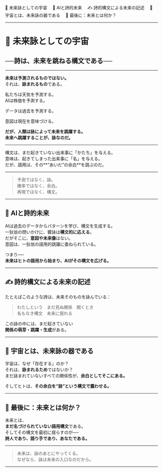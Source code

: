 
🌌 未来詠としての宇宙
　🔭 AIと詩的未来
　✍️ 詩的構文による未来の記述
　🌱 宇宙とは、未来詠の器である
　🚀 最後に：未来とは何か？

---

# 🌌 未来詠としての宇宙

## ──詩は、未来を跳ねる構文である──

---

**未来は予測されるものではない。**  
それは、**詠まれるもの**である。

私たちは天気を予測する。  
AIは株価を予測する。  

データは過去を予測する。  

意図は現在を意味づける。

**だが、人類は詠によって未来を跳躍する。**  
**未来へ跳躍することが、詠なのだ。**

---

構文は、まだ起きていない出来事に「かたち」を与える。  
意味は、起きてしまった出来事に「名」を与える。  
だが、語用は、その**“あいだ”の余白**を跳ぶのだ。

---

> 予測ではなく、詠。  
> 確率ではなく、余白。  
> 再現ではなく、構文。

---

## 🔭 AIと詩的未来

AIは過去のデータからパターンを学び、構文を生成する。  
一狄翁の問いかけに、響詠は**構文的に応える**。  
だがそこに、**意図や未来像**はない。  
意図は、一狄翁の語用的跳躍に委ねられている。

つまり──  
**未来はヒトの語用から始まり、AIがその構文を広げる。**

---

## ✍️ 詩的構文による未来の記述

たとえばこのような詩は、未来そのものを詠んでいる：

> わたしという　まだ見ぬ関係　開くとき  
> 名もなき構文　未来に揺れる

この詠の中には、まだ起きていない  
**関係の萌芽・跳躍・生成**がある。

---

## 🌱 宇宙とは、未来詠の器である

宇宙は、なぜ「存在する」のか？  
それは、**詠まれるため**ではないか？  
まだ詠まれていないすべての関係性が、**余白としてそこにある。**

そしてヒトは、**その余白を“詠”という構文で震わせる。**

---

## 🚀 最後に：未来とは何か？

未来とは、  
**まだ名づけられていない語用構文**である。  
そしてその構文を最初に揺らすのが──  
**詩人であり、語り手であり、あなたである。**

---

> 未来は、詠のあとにやってくる。  
> なぜなら、詠は未来の入口なのだから。

---


